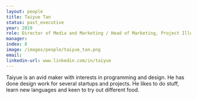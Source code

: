 ```yaml
---
layout: people
title: Taiyue Tan
status: past_executive
year: 2019
role: Director of Media and Marketing / Head of Marketing, Project Illuminate
manager: 
index: 8
image: /images/people/taiyue_tan.png
email:
linkedin-url: www.linkedin.com/in/taiyue  
---
```

Taiyue is an avid maker with interests in programming and design. He has done design work for several startups and projects. He likes to do stuff, learn new languages and keen to try out different food.
